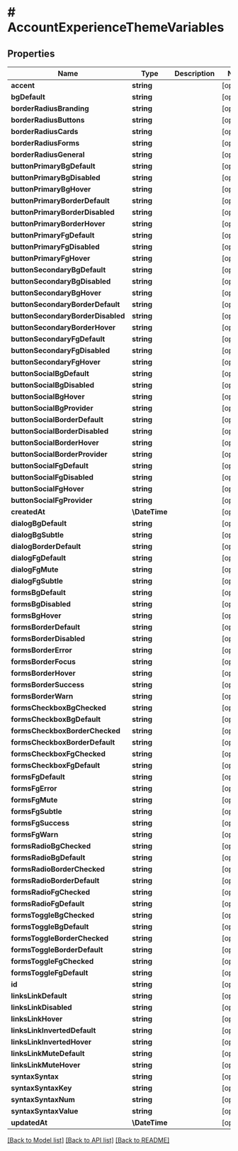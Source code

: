 # # AccountExperienceThemeVariables

## Properties

Name | Type | Description | Notes
------------ | ------------- | ------------- | -------------
**accent** | **string** |  | [optional]
**bgDefault** | **string** |  | [optional]
**borderRadiusBranding** | **string** |  | [optional]
**borderRadiusButtons** | **string** |  | [optional]
**borderRadiusCards** | **string** |  | [optional]
**borderRadiusForms** | **string** |  | [optional]
**borderRadiusGeneral** | **string** |  | [optional]
**buttonPrimaryBgDefault** | **string** |  | [optional]
**buttonPrimaryBgDisabled** | **string** |  | [optional]
**buttonPrimaryBgHover** | **string** |  | [optional]
**buttonPrimaryBorderDefault** | **string** |  | [optional]
**buttonPrimaryBorderDisabled** | **string** |  | [optional]
**buttonPrimaryBorderHover** | **string** |  | [optional]
**buttonPrimaryFgDefault** | **string** |  | [optional]
**buttonPrimaryFgDisabled** | **string** |  | [optional]
**buttonPrimaryFgHover** | **string** |  | [optional]
**buttonSecondaryBgDefault** | **string** |  | [optional]
**buttonSecondaryBgDisabled** | **string** |  | [optional]
**buttonSecondaryBgHover** | **string** |  | [optional]
**buttonSecondaryBorderDefault** | **string** |  | [optional]
**buttonSecondaryBorderDisabled** | **string** |  | [optional]
**buttonSecondaryBorderHover** | **string** |  | [optional]
**buttonSecondaryFgDefault** | **string** |  | [optional]
**buttonSecondaryFgDisabled** | **string** |  | [optional]
**buttonSecondaryFgHover** | **string** |  | [optional]
**buttonSocialBgDefault** | **string** |  | [optional]
**buttonSocialBgDisabled** | **string** |  | [optional]
**buttonSocialBgHover** | **string** |  | [optional]
**buttonSocialBgProvider** | **string** |  | [optional]
**buttonSocialBorderDefault** | **string** |  | [optional]
**buttonSocialBorderDisabled** | **string** |  | [optional]
**buttonSocialBorderHover** | **string** |  | [optional]
**buttonSocialBorderProvider** | **string** |  | [optional]
**buttonSocialFgDefault** | **string** |  | [optional]
**buttonSocialFgDisabled** | **string** |  | [optional]
**buttonSocialFgHover** | **string** |  | [optional]
**buttonSocialFgProvider** | **string** |  | [optional]
**createdAt** | **\DateTime** |  | [optional]
**dialogBgDefault** | **string** |  | [optional]
**dialogBgSubtle** | **string** |  | [optional]
**dialogBorderDefault** | **string** |  | [optional]
**dialogFgDefault** | **string** |  | [optional]
**dialogFgMute** | **string** |  | [optional]
**dialogFgSubtle** | **string** |  | [optional]
**formsBgDefault** | **string** |  | [optional]
**formsBgDisabled** | **string** |  | [optional]
**formsBgHover** | **string** |  | [optional]
**formsBorderDefault** | **string** |  | [optional]
**formsBorderDisabled** | **string** |  | [optional]
**formsBorderError** | **string** |  | [optional]
**formsBorderFocus** | **string** |  | [optional]
**formsBorderHover** | **string** |  | [optional]
**formsBorderSuccess** | **string** |  | [optional]
**formsBorderWarn** | **string** |  | [optional]
**formsCheckboxBgChecked** | **string** |  | [optional]
**formsCheckboxBgDefault** | **string** |  | [optional]
**formsCheckboxBorderChecked** | **string** |  | [optional]
**formsCheckboxBorderDefault** | **string** |  | [optional]
**formsCheckboxFgChecked** | **string** |  | [optional]
**formsCheckboxFgDefault** | **string** |  | [optional]
**formsFgDefault** | **string** |  | [optional]
**formsFgError** | **string** |  | [optional]
**formsFgMute** | **string** |  | [optional]
**formsFgSubtle** | **string** |  | [optional]
**formsFgSuccess** | **string** |  | [optional]
**formsFgWarn** | **string** |  | [optional]
**formsRadioBgChecked** | **string** |  | [optional]
**formsRadioBgDefault** | **string** |  | [optional]
**formsRadioBorderChecked** | **string** |  | [optional]
**formsRadioBorderDefault** | **string** |  | [optional]
**formsRadioFgChecked** | **string** |  | [optional]
**formsRadioFgDefault** | **string** |  | [optional]
**formsToggleBgChecked** | **string** |  | [optional]
**formsToggleBgDefault** | **string** |  | [optional]
**formsToggleBorderChecked** | **string** |  | [optional]
**formsToggleBorderDefault** | **string** |  | [optional]
**formsToggleFgChecked** | **string** |  | [optional]
**formsToggleFgDefault** | **string** |  | [optional]
**id** | **string** |  | [optional]
**linksLinkDefault** | **string** |  | [optional]
**linksLinkDisabled** | **string** |  | [optional]
**linksLinkHover** | **string** |  | [optional]
**linksLinkInvertedDefault** | **string** |  | [optional]
**linksLinkInvertedHover** | **string** |  | [optional]
**linksLinkMuteDefault** | **string** |  | [optional]
**linksLinkMuteHover** | **string** |  | [optional]
**syntaxSyntax** | **string** |  | [optional]
**syntaxSyntaxKey** | **string** |  | [optional]
**syntaxSyntaxNum** | **string** |  | [optional]
**syntaxSyntaxValue** | **string** |  | [optional]
**updatedAt** | **\DateTime** |  | [optional]

[[Back to Model list]](../../README.md#models) [[Back to API list]](../../README.md#endpoints) [[Back to README]](../../README.md)
